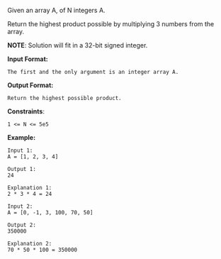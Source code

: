 Given an array A, of N integers A.

Return the highest product possible by multiplying 3 numbers from the array.

**NOTE**: Solution will fit in a 32-bit signed integer.



**Input Format:**
```
The first and the only argument is an integer array A.
```
**Output Format:**
```
Return the highest possible product.
```
**Constraints**:
```
1 <= N <= 5e5
```
**Example:**
```
Input 1:
A = [1, 2, 3, 4]

Output 1:
24

Explanation 1:
2 * 3 * 4 = 24

Input 2:
A = [0, -1, 3, 100, 70, 50]

Output 2:
350000

Explanation 2:
70 * 50 * 100 = 350000
```
